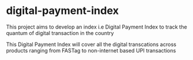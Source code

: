 # digital-payment-index

This project aims to develop an index i.e Digital Payment Index to track the quantum of digital transaction in the country 

This Digital Payment Index will cover all the digital transcations across products ranging from FASTag to non-internet based UPI transactions
